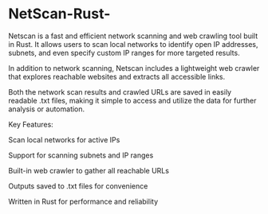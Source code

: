 # NetScan-Rust-
Netscan is a fast and efficient network scanning and web crawling tool built in Rust. It allows users to scan local networks to identify open IP addresses, subnets, and even specify custom IP ranges for more targeted results.

In addition to network scanning, Netscan includes a lightweight web crawler that explores reachable websites and extracts all accessible links.

Both the network scan results and crawled URLs are saved in easily readable .txt files, making it simple to access and utilize the data for further analysis or automation.

Key Features:

Scan local networks for active IPs

Support for scanning subnets and IP ranges

Built-in web crawler to gather all reachable URLs

Outputs saved to .txt files for convenience

Written in Rust for performance and reliability
